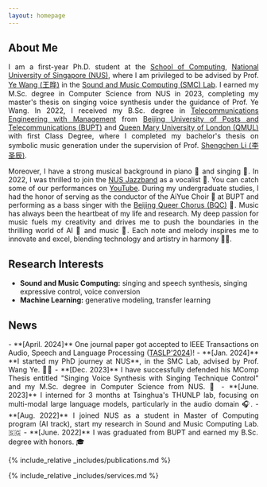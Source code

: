 ```yaml
---
layout: homepage
---
```


## About Me

<p align="justify">
I am a first-year Ph.D. student at the <a href="https://www.comp.nus.edu.sg/">School of Computing</a>, <a href="https://www.nus.edu.sg/">National University of Singapore (NUS)</a>, where I am privileged to be advised by Prof. <a href="https://www.comp.nus.edu.sg/cs/people/wangye/">Ye Wang (王晔)</a> in the <a href="https://smcnus.comp.nus.edu.sg/">Sound and Music Computing (SMC) Lab</a>. I earned my M.Sc. degree in Computer Science from NUS in 2023, completing my master's thesis on singing voice synthesis under the guidance of Prof. Ye Wang. In 2022, I received my B.Sc. degree in <a href="https://is.bupt.edu.cn/">Telecommunications Engineering with Management</a> from <a href="http://www.bupt.edu.cn/">Beijing University of Posts and Telecommunications (BUPT)</a> and <a href="https://www.qmul.ac.uk/">Queen Mary University of London (QMUL)</a> with first Class Degree, where I completed my bachelor's thesis on symbolic music generation under the supervision of Prof. <a href="https://shengchenli.github.io/">Shengchen Li (李圣辰)</a>.
</p>

<p align="justify">
Moreover, I have a strong musical background in piano 🎹 and singing 🎤. In 2022, I was thrilled to join the <a href="https://cfa.nus.edu.sg/explore/talent/arts-groups/music/nus-jazz-band/">NUS Jazzband</a> as a vocalist 🎷. You can catch some of our performances on <a href="https://www.youtube.com/@nusjazzband">YouTube</a>. During my undergraduate studies, I had the honor of serving as the conductor of the AiYue Choir 🎼 at BUPT and performing as a bass singer with the <a href="https://www.youtube.com/channel/UCNMAnNY_93rND1mh8qRP7fQ">Beijing Queer Chorus (BQC)</a> 🌈. 
Music has always been the heartbeat of my life and research. My deep passion for music fuels my creativity and drives me to push the boundaries in the thrilling world of AI 🤖 and music 🎵. Each note and melody inspires me to innovate and excel, blending technology and artistry in harmony 🚀✨.
</p>

## Research Interests
- **Sound and Music Computing:** singing and speech synthesis, singing expressive control, voice conversion
- **Machine Learning:** generative modeling, transfer learning

## News
<p align="justify">
- **[April. 2024]** One journal paper got accepted to IEEE Transactions on Audio, Speech and Language Processing (<a href="(https://signalprocessingsociety.org/publications-resources/ieeeacm-transactions-audio-speech-and-language-processing)">TASLP'2024</a>)!
- **[Jan. 2024]** **I started my PhD journey at NUS**, in the SMC Lab, advised by Prof. Wang Ye. 🥰✨
- **[Dec. 2023]** I have successfully defended his MComp Thesis entitled "Singing Voice Synthesis with Singing Technique Control" and my M.Sc. degree in Computer Science from NUS. 🥳
- **[June. 2023]** I interned for 3 months at Tsinghua's THUNLP lab, focusing on multi-modal large language models, particularly in the audio domain 🎧.
- **[Aug. 2022]** I joined NUS as a student in Master of Computing program (AI track), start my research in Sound and Music Computing Lab. 🇸🇬
- **[June. 2022]** I was graduated from BUPT and earned my B.Sc. degree with honors. 🎓
</p>

{% include_relative _includes/publications.md %}

{% include_relative _includes/services.md %}
